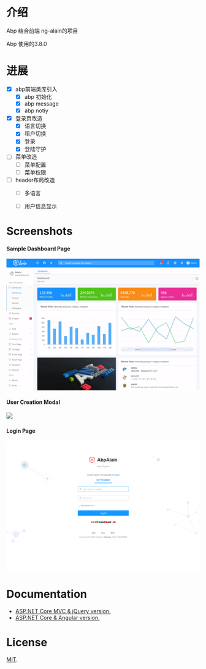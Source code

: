 # 介绍

Abp 结合前端 ng-alain的项目

Abp 使用的3.8.0


#  进展

- [x] abp前端类库引入
  - [x] abp 初始化
  - [x] abp message
  - [x] abp notiy
- [x] 登录页改造
  - [x] 语言切换
  - [x] 租户切换
  - [x] 登录
  - [x] 登陆守护
- [ ] 菜单改造
  - [ ] 菜单配置
  - [ ] 菜单权限
- [ ] header布局改造
  - [ ] 多语言
  - [ ] 用户信息显示
  

# Screenshots

#### Sample Dashboard Page
![](_screenshots/alain-home.png)

#### User Creation Modal
![](_screenshots/module-zero-core-template-ui-user-create-modal.png)

#### Login Page

![](_screenshots/alain-login.png)

# Documentation

* [ASP.NET Core MVC & jQuery version.](https://aspnetboilerplate.com/Pages/Documents/Zero/Startup-Template-Core)
* [ASP.NET Core & Angular  version.](https://aspnetboilerplate.com/Pages/Documents/Zero/Startup-Template-Angular)

# License

[MIT](LICENSE).